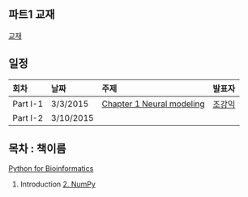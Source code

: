 ## 파트1 교재
[교재  ](http://www.amazon.com)

## 일정
|회차	    |날짜	   |주제	                                                    |발표자	|
|:---	    |:---	   |:---	                                                    |:---	|
|Part I-1    |3/3/2015  |[Chapter 1 Neural modeling](d01.md) |[조강익](https://www.facebook.com/kangik)  |
|Part I-2    |3/10/2015 |   | |

## 목차 : 책이름
[Python for Bioinformatics](http://www.amazon.com/Python-Bioinformatics-Bartlett-Biomedical-Informatics/dp/0763751863)
1. Introduction
[2. NumPy ](d01.md)
